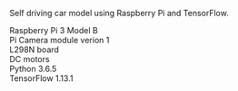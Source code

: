 Self driving car model using Raspberry Pi and TensorFlow.

Raspberry Pi 3 Model B<br/>
Pi Camera module verion 1<br/>
L298N board<br/>
DC motors<br/>
Python 3.6.5<br/>
TensorFlow 1.13.1
